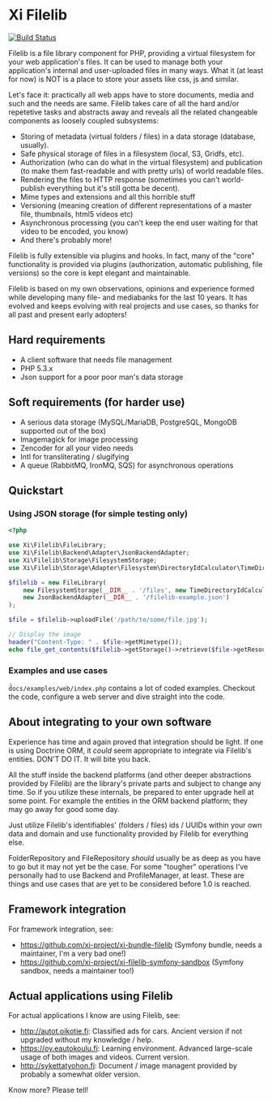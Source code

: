 # Xi Filelib

[![Build Status](https://secure.travis-ci.org/xi-project/xi-filelib.png?branch=master)](http://travis-ci.org/xi-project/xi-filelib)

Filelib is a file library component for PHP, providing a virtual filesystem for your web application's files.
It can be used to manage both your application's internal and user-uploaded files in many ways. What it (at least for now)
is NOT is a place to store your assets like css, js and similar.

Let's face it: practically all web apps have to store documents, media and such and the needs are same.
Filelib takes care of all the hard and/or repetetive tasks and abstracts away and reveals all the related changeable
components as loosely coupled subsystems:

* Storing of metadata (virtual folders / files) in a data storage (database, usually).
* Safe physical storage of files in a filesystem (local, S3, Gridfs, etc).
* Authorization (who can do what in the virtual filesystem) and publication (to make them fast-readable and with
  pretty urls) of world readable files.
* Rendering the files to HTTP response (sometimes you can't world-publish everything but it's still gotta be decent).
* Mime types and extensions and all this horrible stuff
* Versioning (meaning creation of different representations of a master file, thumbnails, html5 videos etc)
* Asynchronous processing (you can't keep the end user waiting for that video to be encoded, you know)
* And there's probably more!

Filelib is fully extensible via plugins and hooks. In fact, many of the "core" functionality is provided
via plugins (authorization, automatic publishing, file versions) so the core is kept elegant and maintainable.

Filelib is based on my own observations, opinions and experience formed while developing many
file- and mediabanks for the last 10 years. It has evolved and keeps evolving with real projects and use cases,
so thanks for all past and present early adopters!

## Hard requirements

- A client software that needs file management
- PHP 5.3.x
- Json support for a poor poor man's data storage

## Soft requirements (for harder use)

- A serious data storage (MySQL/MariaDB, PostgreSQL, MongoDB supported out of the box)
- Imagemagick for image processing
- Zencoder for all your video needs
- Intl for transliterating / slugifying
- A queue (RabbitMQ, IronMQ, SQS) for asynchronous operations

## Quickstart

### Using JSON storage (for simple testing only)

```php
<?php

use Xi\Filelib\FileLibrary;
use Xi\Filelib\Backend\Adapter\JsonBackendAdapter;
use Xi\Filelib\Storage\FilesystemStorage;
use Xi\Filelib\Storage\Adapter\Filesystem\DirectoryIdCalculator\TimeDirectoryIdCalculator;

$filelib = new FileLibrary(
    new FilesystemStorage(__DIR__ . '/files', new TimeDirectoryIdCalculator()),
    new JsonBackendAdapter(__DIR__ . '/filelib-example.json')
);

$file = $filelib->uploadFile('/path/to/some/file.jpg');

// Display the image
header("Content-Type: " . $file->getMimetype());
echo file_get_contents($filelib->getStorage()->retrieve($file->getResource()));

```

### Examples and use cases

̈́`docs/examples/web/index.php` contains a lot of coded examples. Checkout the code, configure a web server and dive
straight into the code.

## About integrating to your own software

Experience has time and again proved that integration should be light. If one is using Doctrine ORM, it
*could* seem appropriate to integrate via Filelib's entities. DON'T DO IT. It will bite you back.

All the stuff inside the backend platforms (and other deeper abstractions provided by Filelib) are the library's private
parts and subject to change any time. So if you utilize these internals, be prepared to enter upgrade hell at some
point. For example the entities in the ORM backend platform; they may go away for good some day.

Just utilize Filelib's identifiables' (folders / files) ids / UUIDs within your own data and domain and use functionality
provided by Filelib for everything else.

FolderRepository and FileRepository *should* usually be as deep as you have to go but it may not yet be the case. For
some "tougher" operations I've personally had to use Backend and ProfileManager, at least. These are things
and use cases that are yet to be considered before 1.0 is reached.

## Framework integration

For framework integration, see:

* https://github.com/xi-project/xi-bundle-filelib (Symfony bundle, needs a maintainer, I'm a very bad one!)
* https://github.com/xi-project/xi-filelib-symfony-sandbox (Symfony sandbox, needs a maintainer too!)

## Actual applications using Filelib

For actual applications I know are using Filelib, see:

* http://autot.oikotie.fi: Classified ads for cars. Ancient version if not upgraded without my knowledge / help.
* https://oy.eautokoulu.fi: Learning environment. Advanced large-scale usage of both images and videos. Current version.
* http://sykettatyohon.fi: Document / image managent provided by probably a somewhat older version.

Know more? Please tell!



